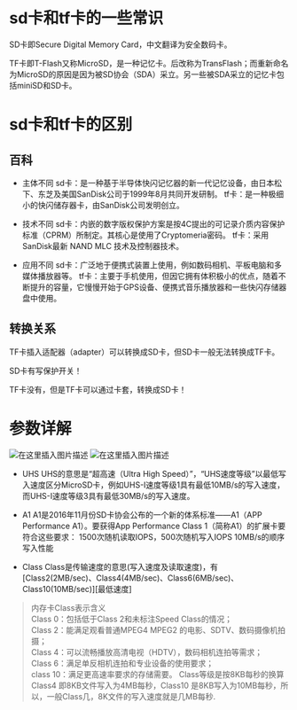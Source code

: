 # sd卡和tf卡的一些常识
SD卡即Secure Digital Memory Card，中文翻译为安全数码卡。

TF卡即T-Flash又称MicroSD，是一种记忆卡。后改称为TransFlash；而重新命名为MicroSD的原因是因为被SD协会（SDA）采立。另一些被SDA采立的记忆卡包括miniSD和SD卡。

# sd卡和tf卡的区别
## 百科
- 主体不同
sd卡：是一种基于半导体快闪记忆器的新一代记忆设备，由日本松下、东芝及美国SanDisk公司于1999年8月共同开发研制。
tf卡：是一种极细小的快闪储存器卡，由SanDisk公司发明创立。

- 技术不同
sd卡：内嵌的数字版权保护方案是按4C提出的可记录介质内容保护标准（CPRM）所制定。其核心是使用了Cryptomeria密码。
tf卡：采用SanDisk最新 NAND MLC 技术及控制器技术。

- 应用不同
sd卡：广泛地于便携式装置上使用，例如数码相机、平板电脑和多媒体播放器等。
tf卡：主要于手机使用，但因它拥有体积极小的优点，随着不断提升的容量，它慢慢开始于GPS设备、便携式音乐播放器和一些快闪存储器盘中使用。

## 转换关系
TF卡插入适配器（adapter）可以转换成SD卡，但SD卡一般无法转换成TF卡。

SD卡有写保护开关！

TF卡没有，但是TF卡可以通过卡套，转换成SD卡！

# 参数详解
![在这里插入图片描述](https://img-blog.csdnimg.cn/20210713152416355.png?x-oss-process=image/watermark,type_ZmFuZ3poZW5naGVpdGk,shadow_10,text_aHR0cHM6Ly9ibG9nLmNzZG4ubmV0L3dlaXhpbl80NDU2MDY5OA==,size_16,color_FFFFFF,t_70)
![在这里插入图片描述](https://img-blog.csdnimg.cn/20210713160620929.png?x-oss-process=image/watermark,type_ZmFuZ3poZW5naGVpdGk,shadow_10,text_aHR0cHM6Ly9ibG9nLmNzZG4ubmV0L3dlaXhpbl80NDU2MDY5OA==,size_16,color_FFFFFF,t_70)

- UHS
UHS的意思是“超高速（Ultra High Speed）”，“UHS速度等级”以最低写入速度区分MicroSD卡，例如UHS-I速度等级1具有最低10MB/s的写入速度，而UHS-I速度等级3具有最低30MB/s的写入速度。

- A1
A1是2016年11月份SD卡协会公布的一个新的体系标准——A1（APP Performance A1）。要获得App Performance Class 1（简称A1）的扩展卡要符合这些要求：
1500次随机读取IOPS，500次随机写入IOPS
10MB/s的顺序写入性能

- Class
Class是传输速度的意思(写入速度及读取速度)，有[Class2(2MB/sec)、Class4(4MB/sec)、Class6(6MB/sec)、Class10(10MB/sec)][最低速度]

> 内存卡Class表示含义     
> Class 0：包括低于Class 2和未标注Speed Class的情况；    
> Class 2：能满足观看普通MPEG4 MPEG2 的电影、SDTV、数码摄像机拍摄；   
> Class 4：可以流畅播放高清电视（HDTV），数码相机连拍等需求；   
> Class 6：满足单反相机连拍和专业设备的使用要求；    
>  class 10：满足更高速率要求的存储需要。
>  Class等级是按8KB每秒的换算    Class4 即8KB文件写入为4MB每秒，Class10 是8KB写入为10MB每秒，所以，一般Class几，8K文件的写入速度就是几MB每秒.